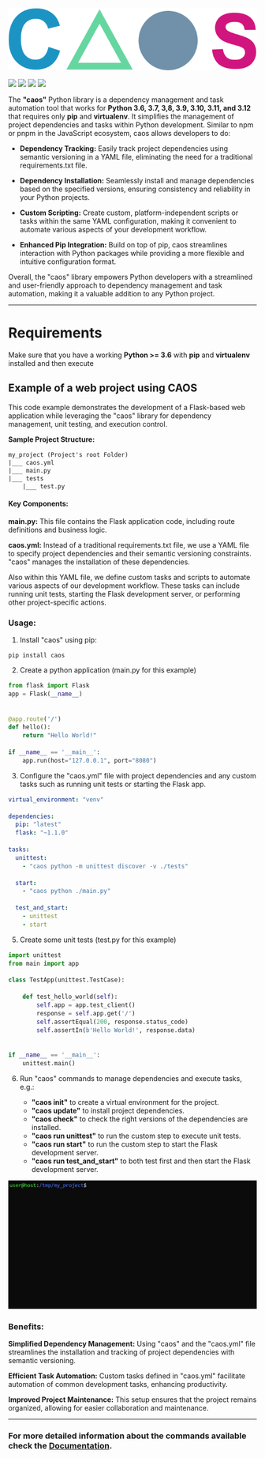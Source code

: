 [![](https://raw.githubusercontent.com/caotic-co/caos/master/img/caos.png)](https://github.com/caotic-co/caos)

[![](https://img.shields.io/pypi/v/caos)](https://pypi.org/project/caos/)
[![](https://img.shields.io/pypi/dm/caos)](https://pypi.org/project/caos/)
[![](https://img.shields.io/github/license/caotic-co/caos)](https://raw.githubusercontent.com/caotic-co/caos/master/LICENSE)
[![](https://img.shields.io/github/actions/workflow/status/caotic-co/caos/python-package.yml
)](https://github.com/caotic-co/caos/actions/workflows/python-package.yml)

The **"caos"** Python library is a dependency management and task automation tool that works for **Python 3.6, 3.7, 3,8, 3.9, 3.10, 3.11, and 3.12** that requires only **pip** and **virtualenv**. It simplifies the management of project dependencies and tasks within Python development. Similar to npm or pnpm in the JavaScript ecosystem, caos allows developers to do:

* **Dependency Tracking:** Easily track project dependencies using semantic versioning in a YAML file, eliminating the need for a traditional requirements.txt file.

* **Dependency Installation:** Seamlessly install and manage dependencies based on the specified versions, ensuring consistency and reliability in your Python projects.

* **Custom Scripting:** Create custom, platform-independent scripts or tasks within the same YAML configuration, making it convenient to automate various aspects of your development workflow.

* **Enhanced Pip Integration:** Build on top of pip, caos streamlines interaction with Python packages while providing a more flexible and intuitive configuration format.

Overall, the "caos" library empowers Python developers with a streamlined and user-friendly approach to dependency management and task automation, making it a valuable addition to any Python project.

-----

# Requirements

Make sure that you have a working **Python >= 3.6** with **pip** and **virtualenv** installed and then execute   


Example of a web project using CAOS
------------
This code example demonstrates the development of a Flask-based web application while leveraging the "caos" library for dependency management, unit testing, and execution control.

**Sample Project Structure:**
~~~
my_project (Project's root Folder)
|___ caos.yml
|___ main.py
|___ tests
    |___ test.py
~~~

#### Key Components:

**main.py:** This file contains the Flask application code, including route definitions and business logic.

**caos.yml:** Instead of a traditional requirements.txt file, we use a YAML file to specify project dependencies and their semantic versioning constraints. "caos" manages the installation of these dependencies.

Also within this YAML file, we define custom tasks and scripts to automate various aspects of our development workflow. These tasks can include running unit tests, starting the Flask development server, or performing other project-specific actions.


### Usage:

1. Install "caos" using pip:
```
pip install caos
```
2. Create a python application (main.py for this example)
```python
from flask import Flask
app = Flask(__name__)


@app.route('/')
def hello():
    return "Hello World!"

if __name__ == '__main__':
    app.run(host="127.0.0.1", port="8080")
```

3. Configure the "caos.yml" file with project dependencies and any custom tasks such as running unit tests or starting the Flask app.
```yaml
virtual_environment: "venv"

dependencies:
  pip: "latest"
  flask: "~1.1.0"

tasks:
  unittest:
    - "caos python -m unittest discover -v ./tests"

  start:
    - "caos python ./main.py"

  test_and_start:
    - unittest
    - start
```

5. Create some unit tests (test.py for this example)
```python
import unittest
from main import app

class TestApp(unittest.TestCase):

    def test_hello_world(self):
        self.app = app.test_client()
        response = self.app.get('/')
        self.assertEqual(200, response.status_code)
        self.assertIn(b'Hello World!', response.data)


if __name__ == '__main__':
    unittest.main()
```

6. Run "caos" commands to manage dependencies and execute tasks, e.g.:

   * **"caos init"** to create a virtual environment for the project.
   * **"caos update"** to install project dependencies.
   * **"caos check"** to check the right versions of the dependencies are installed.
   * **"caos run unittest"** to run the custom step to execute unit tests.
   * **"caos run start"** to run the custom step to start the Flask development server.
   * **"caos run test_and_start"** to both test first and then start the Flask development server.

![](https://raw.githubusercontent.com/caotic-co/caos/master/img/usage_example.gif)


### Benefits:

**Simplified Dependency Management:** Using "caos" and the "caos.yml" file streamlines the installation and tracking of project dependencies with semantic versioning.

**Efficient Task Automation:** Custom tasks defined in "caos.yml" facilitate automation of common development tasks, enhancing productivity.

**Improved Project Maintenance:** This setup ensures that the project remains organized, allowing for easier collaboration and maintenance.

-----

### For more detailed information about the commands available check the [Documentation](https://github.com/caotic-co/caos/blob/master/docs/README.md).